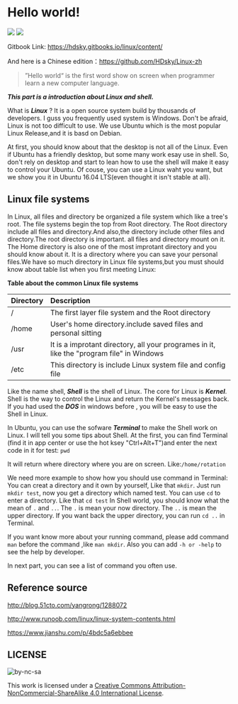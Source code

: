# Hello world!

[![](https://img.shields.io/badge/chat-telegram-green.svg?logo=telegram)](https://t.me/joinchat/B5W13REomRfHphVkXodmrw)
[![](https://img.shields.io/badge/language-english-blue.svg)]()

Gitbook Link: https://hdsky.gitbooks.io/linux/content/

And here is a Chinese edition：https://github.com/HDsky/Linux-zh

> ”Hello world“ is the first word show on screen when programmer learn a new computer language.

_**This part is a introduction about Linux and shell.**_

What is _**Linux**_ ? It is a open source system build by thousands of developers. I guss you frequently used system is Windows. Don't be afraid, Linux is not too difficult to use. We use Ubuntu which is the most popular Linux Release,and it is basd on Debian.

At first, you should know about that the desktop is not all of the Linux. Even if Ubuntu has a friendly desktop, but some many work esay use in shell. So, don't rely on desktop and start to lean how to use the shell will make it easy to control your Ubuntu. Of couse, you can use a Linux waht you want, but we show you it in Ubuntu 16.04 LTS(even thought it isn't stable at all).

## Linux file systems

In Linux, all files and directory be organized a file system which like a tree's root. The file systems begin the top from Root directory. The Root directory include all files and directory.And also,the directory include other files and directory.The root directory is important. all files and directory mount on it. The Home directory is also one of the most improtant directory and you should know about it. It is a directory where you can save your personal files.We have so much directory in Linux file systems,but you must should know about table list when you first meeting Linux:

**Table about the common Linux file systems**

| Directory | Description |
| :---      | :---                                               |
| /         | The first layer file system and the Root directory |
| /home     | User's home directory.include saved files and personal sitting |
| /usr      | It is a improtant directory, all your programes in it, like the "program file" in Windows |
| /etc      | This directory is include Linux system file and config file |

Like the name shell, _**Shell**_ is the shell of Linux. The core for Linux is _**Kernel**_. Shell is the way to control the Linux and return the Kernel's messages back. If you had used the _**DOS**_ in windows before , you will be easy to use the Shell in Linux.

In Ubuntu, you can use the sofware _**Terminal**_ to make the Shell work on Linux. I will tell you some tips about Shell. At the first, you can find Terminal \(find it in app center or use the hot ksey "Ctrl+Alt+T"\)and enter the next code in it for test: `pwd`

It will return where directory where you are on screen. Like:`/home/rotation`

We need more example to show how you should use command in Terminal: You can creat a directory and it own by yourself, Like that `mkdir`. Just run `mkdir test`, now you get a directory which named test. You can use `cd` to enter a directory. Like that `cd test` In Shell world, you should know what the mean of `.` and `..`. The `.` is mean your now directory. The `..` is mean the upper directory. If you want back the upper directory, you can run `cd ..` in Terminal.

If you want know more about your running command, please add command `man` before the command ,like `man mkdir`. Also you can add `-h or -help` to    see the help by developer.

In next part, you can see a list of command you often use.

## Reference source

http://blog.51cto.com/yangrong/1288072

http://www.runoob.com/linux/linux-system-contents.html

https://www.jianshu.com/p/4bdc5a6ebbee

## LICENSE

![by-nc-sa](https://i.creativecommons.org/l/by-nc-sa/4.0/80x15.png)

This work is licensed under a [Creative Commons Attribution-NonCommercial-ShareAlike 4.0 International License](https://creativecommons.org/licenses/by-nc-sa/4.0/deed.en).